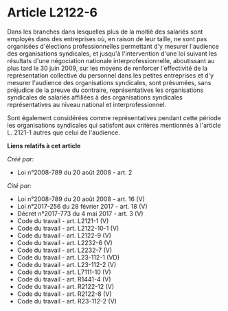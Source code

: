 # Article L2122-6

Dans les branches dans lesquelles plus de la moitié des salariés sont employés dans des entreprises où, en raison de leur
taille, ne sont pas organisées d'élections professionnelles permettant d'y mesurer l'audience des organisations syndicales,
et jusqu'à l'intervention d'une loi suivant les résultats d'une négociation nationale interprofessionnelle, aboutissant au
plus tard le 30 juin 2009, sur les moyens de renforcer l'effectivité de la représentation collective du personnel dans les
petites entreprises et d'y mesurer l'audience des organisations syndicales, sont présumées, sans préjudice de la preuve du
contraire, représentatives les organisations syndicales de salariés affiliées à des organisations syndicales représentatives
au niveau national et interprofessionnel. 

Sont également considérées comme représentatives pendant cette période les organisations syndicales qui satisfont aux
critères mentionnés à l'article L. 2121-1 autres que celui de l'audience.

**Liens relatifs à cet article**

_Créé par_:

  - Loi n°2008-789 du 20 août 2008 - art. 2

_Cité par_:

  - Loi n°2008-789 du 20 août 2008 - art. 16 (V)
  - Loi n°2017-256 du 28 février 2017 - art. 18 (V)
  - Décret n°2017-773 du 4 mai 2017 - art. 3 (V)
  - Code du travail - art. L2121-1 (V)
  - Code du travail - art. L2122-10-1 (V)
  - Code du travail - art. L2122-9 (V)
  - Code du travail - art. L2232-6 (V)
  - Code du travail - art. L2232-7 (V)
  - Code du travail - art. L23-112-1 (VD)
  - Code du travail - art. L23-112-2 (V)
  - Code du travail - art. L7111-10 (V)
  - Code du travail - art. R1441-4 (V)
  - Code du travail - art. R2122-12 (V)
  - Code du travail - art. R2122-8 (V)
  - Code du travail - art. R23-112-2 (V)
